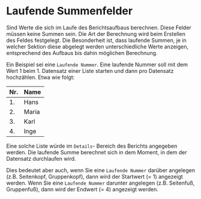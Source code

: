 # Laufende Summenfelder

Sind Werte die sich im Laufe des Berichtsaufbaus berechnen. Diese Felder müssen keine Summen sein. Die Art der Berechnung wird beim Erstellen des Feldes festgelegt.
Die Besonderheit ist, dass laufende Summen, je in welcher Sektion diese abgelegt werden unterschiedliche Werte anzeigen, entsprechend des Aufbaus bis dahin möglichen Berechnung.

Ein Beispiel sei eine `Laufende Nummer`. Eine laufende Nummer soll mit dem Wert 1 beim 1. Datensatz einer Liste starten und dann pro Datensatz hochzählen.
Etwa wie folgt:

Nr. | Name
--- | ----
1.  | Hans
2.  | Maria
3.  | Karl
4.  | Inge

Eine solche Liste würde im `Details`- Bereich des Berichts angegeben werden.
Die laufende Summe berechnet sich in dem Moment, in dem der Datensatz durchlaufen wird.

Dies bedeutet aber auch, wenn Sie eine `Laufende Nummer` darüber angelegen (z.B. Seitenkopf, Gruppenkopf), dann wird der Startwert (= 1) angezeigt werden.
Wenn Sie eine `Laufende Nummer` darunter angelegen (z.B. Seitenfuß, Gruppenfuß), dann wird der Endwert (= 4) angezeigt werden.

<!-- ## Praktische Beispiele für Laufende Summenfelder -->

<!-- ### Erstellen einer laufenden Nummer -->
